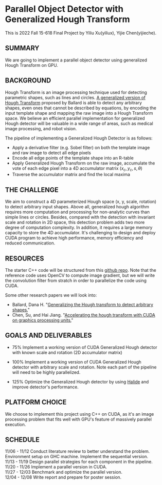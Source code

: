 # Parallel Object Detector with Generalized Hough Transform

This is 2022 Fall 15-618 Final Project by Yiliu Xu(yiliux), Yijie Chen(yijieche).

## SUMMARY
We are going to implement a parallel object detector using generalized Hough Transform on GPU. 

## BACKGROUND
Hough Transform is an image processing technique used for detecting parametric shapes, such as lines and circles. [A generalized version of Hough Transform](http://www.eng.tau.ac.il/~cvapps/Supplement/%5B%201981%20%5D%20Generalizing%20the%20Hough%20Transform%20to%20Detect%20Arbitrary%20Shapes.pdf) proposed by Ballard is able to detect any arbitrary shapes, even ones that cannot be described by equations, by encoding the input template shape and mapping the raw image into a Hough Transform space. We believe an efficient parallel implementation for generalized Hough detector will be valuable in a wide range of areas, such as medical image processing, and robot vision.

The pipeline of implementing a Generalized Hough Detector is as follows:
- Apply a derivative filter (e.g. Sobel filter) on both the template image and raw image to detect all edge pixels
- Encode all edge points of the template shape into an R-table
- Apply Generalized Hough Transform on the raw image, accumulate the vote of each edge pixel into a 4D accumulator matrix $(x_c, y_c, s, \theta)$
- Traverse the accumulator matrix and find the local maxima

## THE CHALLENGE
We aim to construct a 4D parameterized Hough space (x, y, scale, rotation) to detect arbitrary input shapes. Above all, generalized hough algorithm requires more computation and processing for non-analytic curves than simple lines or circles. Besides, compared with the detection with invariant scale and rotation in 2D space, this detection problem adds two more degree of computation complexity. In addition, it requires a large memory capacity to store the 4D accumulator. It's challenging to design and deploy CUDA program to achieve high performance, memory efficiency and reduced communication. 

## RESOURCES
The starter C++ code will be structured from this [github repo](https://github.com/jguillon/generalized-hough-tranform). Note that the reference code uses OpenCV to compute image gradient, but we will write the convolution filter from stratch in order to parallelize the code using CUDA.

Some other research papers we will look into:
- Ballard, Dana H. "[Generalizing the Hough transform to detect arbitrary shapes.](https://www.sciencedirect.com/science/article/abs/pii/0031320381900091)"
- Chen, Su, and Hai Jiang. "[Accelerating the hough transform with CUDA on graphics processing units.](http://worldcomp-proceedings.com/proc/p2011/PDP4179.pdf)"

## GOALS AND DELIVERABLES
- 75% Implement a working version of CUDA Generalized Hough detector with known scale and rotation (2D accumulator matrix)

- 100% Implement a working version of CUDA Generalized Hough detector with arbitrary scale and rotation. Note each part of the pipeline will need to be highly parallelized.

- 125% Optimize the Generalized Hough detector by using [Halide](https://halide-lang.org/) and improve detector's performance.

## PLATFORM CHOICE
We choose to implement this project using C++ on CUDA, as it's an image processing problem that fits well with GPU's feature of massively parallel execution.

## SCHEDULE
11/06 - 11/12 Conduct literature review to better understand the problem. Environment setup on GHC machine. Implement the sequential version.  
11/13 - 11/19 Design parallel strategies for each component in the pipeline.  
11/20 - 11/26 Implement a parallel version in CUDA.  
11/27 - 12/03 Benchmark and optimize the parallel version.  
12/04 - 12/08 Write report and prepare for poster session.  
